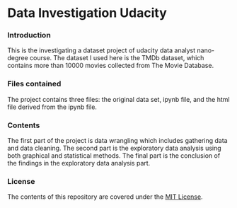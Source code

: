 # Data Investigation Udacity

### Introduction
This is the investigating a dataset project of udacity data analyst nano-degree course. The dataset I used here is the TMDb dataset, which contains more than 10000 movies collected from The Movie Database.

### Files contained
The project contains three files: the original data set, ipynb file, and the html file derived from the ipynb file.

### Contents
The first part of the project is data wrangling which includes gathering data and data cleaning. The second part is the exploratory data analysis using both graphical and statistical methods. The final part is the conclusion of the findings in the exploratory data analysis part.

### License
The contents of this repository are covered under the [MIT License](LICENSE).
